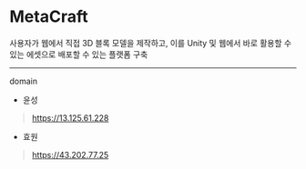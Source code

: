 # MetaCraft
사용자가 웹에서 직접 3D 블록 모델을 제작하고, 이를 Unity 및 웹에서 바로 활용할 수 있는 에셋으로 배포할 수 있는 플랫폼 구축
<hr>

domain
- 윤성
> https://13.125.61.228
- 효원
> https://43.202.77.25
